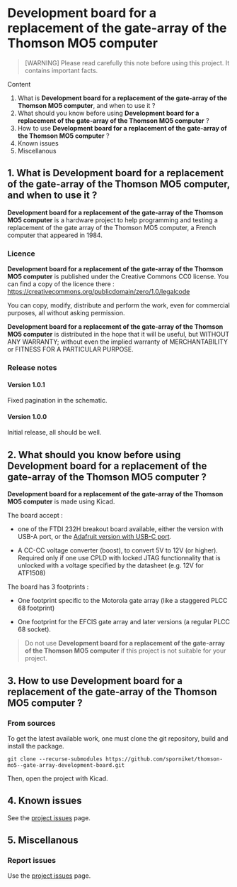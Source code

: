# Development board for a replacement of the gate-array of the Thomson MO5 computer

> [WARNING] Please read carefully this note before using this project. It contains important facts.

Content

1. What is **Development board for a replacement of the gate-array of the Thomson MO5 computer**, and when to use it ?
2. What should you know before using **Development board for a replacement of the gate-array of the Thomson MO5 computer** ?
3. How to use **Development board for a replacement of the gate-array of the Thomson MO5 computer** ?
4. Known issues
5. Miscellanous

## 1. What is **Development board for a replacement of the gate-array of the Thomson MO5 computer**, and when to use it ?

**Development board for a replacement of the gate-array of the Thomson MO5 computer** is a hardware project to help programming and testing a replacement of the gate array of the Thomson MO5 computer, a French computer that appeared in 1984.


### Licence

**Development board for a replacement of the gate-array of the Thomson MO5 computer** is published under the Creative Commons CC0 license. You can find a copy of the licence there : https://creativecommons.org/publicdomain/zero/1.0/legalcode

You can copy, modify, distribute and perform the work, even for commercial purposes, all without asking permission.

**Development board for a replacement of the gate-array of the Thomson MO5 computer** is distributed in the hope that it will be useful, but WITHOUT ANY WARRANTY; without even the implied warranty of MERCHANTABILITY or FITNESS FOR A PARTICULAR PURPOSE.

### Release notes

#### Version 1.0.1

Fixed pagination in the schematic.

#### Version 1.0.0

Initial release, all should be well.

## 2. What should you know before using **Development board for a replacement of the gate-array of the Thomson MO5 computer** ?

**Development board for a replacement of the gate-array of the Thomson MO5 computer** is made using Kicad.

The board accept : 

* one of the FTDI 232H breakout board available, either the version with USB-A port, or the [Adafruit version with USB-C port](https://learn.adafruit.com/adafruit-ft232h-breakout/wiring).

* A CC-CC voltage converter (boost), to convert 5V to 12V (or higher). Required only if one use CPLD with locked JTAG functionnality that is unlocked with a voltage specified by the datasheet (e.g. 12V for ATF1508)

The board has 3 footprints : 

* One footprint specific to the Motorola gate array (like a staggered PLCC 68 footprint)

* One footprint for the EFCIS gate array and later versions (a regular PLCC 68 socket).

> Do not use **Development board for a replacement of the gate-array of the Thomson MO5 computer** if this project is not suitable for your project.

## 3. How to use **Development board for a replacement of the gate-array of the Thomson MO5 computer** ?

### From sources

To get the latest available work, one must clone the git repository, build and install the package.

	git clone --recurse-submodules https://github.com/sporniket/thomson-mo5--gate-array-development-board.git

Then, open the project with Kicad.

## 4. Known issues
See the [project issues](https://github.com/sporniket/thomson-mo5--gate-array-development-board/issues) page.

## 5. Miscellanous

### Report issues
Use the [project issues](https://github.com/sporniket/thomson-mo5--gate-array-development-board/issues) page.
